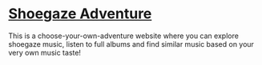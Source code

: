 # [Shoegaze Adventure](https://stacychoco.github.io/shoegaze-adventure/)
This is a choose-your-own-adventure website where you can explore shoegaze music, listen to full albums and find similar music based on your very own music taste!
